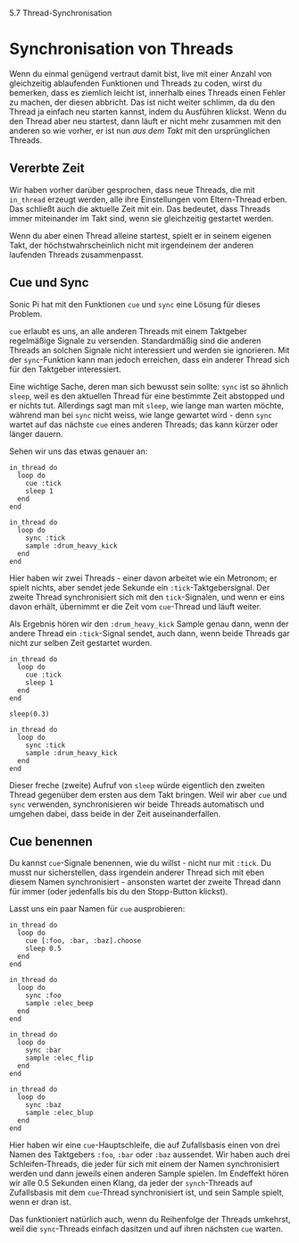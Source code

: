 5.7 Thread-Synchronisation

# Synchronisation von Threads

Wenn du einmal genügend vertraut damit bist, live mit einer Anzahl von gleichzeitig ablaufenden Funktionen und Threads zu coden, wirst du bemerken, dass es ziemlich leicht ist, innerhalb eines Threads einen Fehler zu machen, der diesen abbricht. Das ist nicht weiter schlimm, da du den Thread ja einfach neu starten kannst, indem du Ausführen klickst. Wenn du den Thread aber neu startest, dann läuft er nicht mehr zusammen mit den anderen so wie vorher, er ist nun *aus dem Takt* mit den ursprünglichen Threads.

## Vererbte Zeit

Wir haben vorher darüber gesprochen, dass neue Threads, die mit `in_thread` erzeugt werden, alle ihre Einstellungen vom Eltern-Thread erben. Das schließt auch die aktuelle Zeit mit ein. Das bedeutet, dass Threads immer miteinander im Takt sind, wenn sie gleichzeitig gestartet werden.

Wenn du aber einen Thread alleine startest, spielt er in seinem eigenen Takt, der höchstwahrscheinlich nicht mit irgendeinem der anderen laufenden Threads zusammenpasst.

## Cue und Sync

Sonic Pi hat mit den Funktionen `cue` und `sync` eine Lösung für dieses Problem.

`cue` erlaubt es uns, an alle anderen Threads mit einem Taktgeber regelmäßige Signale zu versenden. Standardmäßig sind die anderen Threads an solchen Signale nicht interessiert und werden sie ignorieren. Mit der `sync`-Funktion kann man jedoch erreichen, dass ein anderer Thread sich für den Taktgeber interessiert.

Eine wichtige Sache, deren man sich bewusst sein sollte: `sync` ist so ähnlich `sleep`, weil es den aktuellen Thread für eine bestimmte Zeit abstopped und er nichts tut. Allerdings sagt man mit `sleep`, wie lange man warten möchte, während man bei `sync` nicht weiss, wie lange gewartet wird - denn `sync` wartet auf das nächste `cue` eines anderen Threads; das kann kürzer oder länger dauern.

Sehen wir uns das etwas genauer an:


```
in_thread do
  loop do
    cue :tick
    sleep 1
  end
end

in_thread do
  loop do
    sync :tick
    sample :drum_heavy_kick
  end
end
```

Hier haben wir zwei Threads - einer davon arbeitet wie ein Metronom; er spielt nichts, aber sendet jede Sekunde ein `:tick`-Taktgebersignal. Der zweite Thread synchronisiert sich mit den `tick`-Signalen, und wenn er eins davon erhält, übernimmt er die Zeit vom `cue`-Thread und läuft weiter.

Als Ergebnis hören wir den `:drum_heavy_kick` Sample genau dann, wenn der andere Thread ein `:tick`-Signal sendet, auch dann, wenn beide Threads gar nicht zur selben Zeit gestartet wurden.

```
in_thread do
  loop do
    cue :tick
    sleep 1
  end
end

sleep(0.3)

in_thread do
  loop do
    sync :tick
    sample :drum_heavy_kick
  end
end
```

Dieser freche (zweite) Aufruf von `sleep` würde eigentlich den zweiten Thread gegenüber dem ersten aus dem Takt bringen. Weil wir aber `cue` und `sync` verwenden, synchronisieren wir beide Threads automatisch und umgehen dabei, dass beide in der Zeit auseinanderfallen.

## Cue benennen

Du kannst `cue`-Signale benennen, wie du willst - nicht nur mit `:tick`. Du musst nur sicherstellen, dass irgendein anderer Thread sich mit eben diesem Namen synchronisiert - ansonsten wartet der zweite Thread dann für immer (oder jedenfalls bis du den Stopp-Button klickst).

Lasst uns ein paar Namen für `cue` ausprobieren:

```
in_thread do
  loop do 
    cue [:foo, :bar, :baz].choose
    sleep 0.5
  end
end

in_thread do
  loop do 
    sync :foo 
    sample :elec_beep
  end
end

in_thread do
  loop do
    sync :bar
    sample :elec_flip
  end
end

in_thread do
  loop do
    sync :baz
    sample :elec_blup
  end
end
```

Hier haben wir eine `cue`-Hauptschleife, die auf Zufallsbasis einen von drei Namen des Taktgebers `:foo`, `:bar` oder `:baz` aussendet. Wir haben auch drei Schleifen-Threads, die jeder für sich mit einem der Namen synchronisiert werden und dann jeweils einen anderen Sample spielen. Im Endeffekt hören wir alle 0.5 Sekunden einen Klang, da jeder der `synch`-Threads auf Zufallsbasis mit dem `cue`-Thread synchronisiert ist, und sein Sample spielt, wenn er dran ist.

Das funktioniert natürlich auch, wenn du Reihenfolge der Threads umkehrst, weil die `sync`-Threads einfach dasitzen und auf ihren nächsten `cue` warten.

